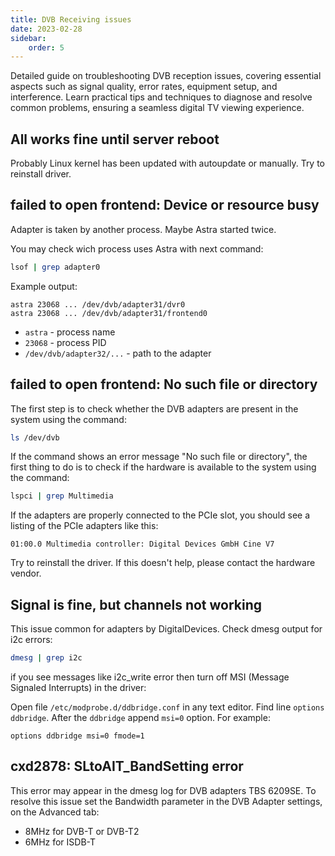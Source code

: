 ```yaml
---
title: DVB Receiving issues
date: 2023-02-28
sidebar:
    order: 5
---
```


Detailed guide on troubleshooting DVB reception issues, covering essential aspects such as signal quality, error rates, equipment setup, and interference. Learn practical tips and techniques to diagnose and resolve common problems, ensuring a seamless digital TV viewing experience.

## All works fine until server reboot

Probably Linux kernel has been updated with autoupdate or manually. Try to reinstall driver.

## failed to open frontend: Device or resource busy

Adapter is taken by another process. Maybe Astra started twice.

You may check wich process uses Astra with next command:

```sh
lsof | grep adapter0
```

Example output:

```
astra 23068 ... /dev/dvb/adapter31/dvr0
astra 23068 ... /dev/dvb/adapter31/frontend0
```

- `astra` - process name
- `23068` - process PID
- `/dev/dvb/adapter32/...` - path to the adapter

## failed to open frontend: No such file or directory

The first step is to check whether the DVB adapters are present in the system using the command:

```sh
ls /dev/dvb
```

If the command shows an error message "No such file or directory", the first thing to do is to check if the hardware is available to the system using the command:

```sh
lspci | grep Multimedia
```

If the adapters are properly connected to the PCIe slot, you should see a listing of the PCIe adapters like this:

```
01:00.0 Multimedia controller: Digital Devices GmbH Cine V7
```

Try to reinstall the driver. If this doesn't help, please contact the hardware vendor.

## Signal is fine, but channels not working

This issue common for adapters by DigitalDevices. Check dmesg output for i2c errors:

```sh
dmesg | grep i2c
```

if you see messages like i2c_write error then turn off MSI (Message Signaled Interrupts) in the driver:

Open file `/etc/modprobe.d/ddbridge.conf` in any text editor. Find line `options ddbridge`. After the `ddbridge` append `msi=0` option. For example:

```
options ddbridge msi=0 fmode=1
```

## cxd2878: SLtoAIT_BandSetting error

This error may appear in the dmesg log for DVB adapters TBS 6209SE. To resolve this issue set the Bandwidth parameter in the DVB Adapter settings, on the Advanced tab:

- 8MHz for DVB-T or DVB-T2
- 6MHz for ISDB-T
